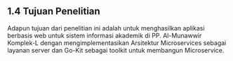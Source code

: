 ## 1.4	Tujuan Penelitian<br>

<p>Adapun tujuan dari penelitian ini adalah untuk menghasilkan aplikasi berbasis web untuk sistem informasi akademik di PP. Al-Munawwir Komplek-L dengan
 mengimplementasikan Arsitektur Microservices sebagai layanan server dan Go-Kit sebagai toolkit untuk membangun Microservice.</p>
